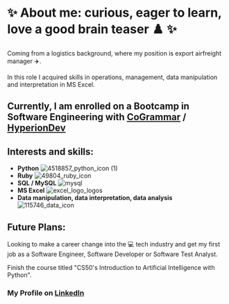 # ✨ About me: curious, eager to learn, love a good brain teaser :chess_pawn: ✨ 
Coming from a logistics background, where my position is export airfreight manager :airplane:.

In this role I acquired skills in operations, management, data manipulation and interpretation in MS Excel.

## Currently, I am enrolled on a Bootcamp in Software Engineering with [CoGrammar](https://skills.cogrammar.com/) / [HyperionDev](https://www.hyperiondev.com/)
## Interests and skills:
- __Python__ ![4518857_python_icon (1)](https://github.com/DANIEL-BOERESCU/DANIEL-BOERESCU/assets/164760774/c3834e13-c3a1-4b57-84c8-29b119eb236a)
- __Ruby__ ![49804_ruby_icon](https://github.com/DANIEL-BOERESCU/DANIEL-BOERESCU/assets/164760774/f935a1da-0d22-46e7-8315-fa12c267da2b)
- __SQL / MySQL__ ![mysql](https://github.com/DANIEL-BOERESCU/DANIEL-BOERESCU/assets/164760774/591c328a-6f3a-4d48-b6e6-83420bf22334)
- __MS Excel__ ![excel_logo_logos](https://github.com/DANIEL-BOERESCU/DANIEL-BOERESCU/assets/164760774/c0cd00d7-7bd4-4f55-b8ee-2f8bd61075df)
- __Data manipulation, data interpretation, data analysis__ ![115746_data_icon](https://github.com/DANIEL-BOERESCU/DANIEL-BOERESCU/assets/164760774/8cecb316-af50-4924-a2bd-12bab27874e9)

## Future Plans:
Looking to make a career change into the :computer: tech industry and get my first job as a Software Engineer, Software Developer or Software Test Analyst.

Finish the course titled "CS50's Introduction to Artificial Intelligence with Python".


### My Profile on [LinkedIn](https://www.linkedin.com/in/daniel-boerescu-49b30411b/) 

